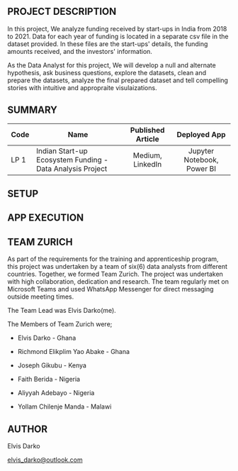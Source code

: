 ## PROJECT DESCRIPTION
In this project, We analyze funding received by start-ups in India from 2018 to 2021. Data for each year of funding is located in a separate csv file in the dataset provided. In these files are the start-ups' details, the funding amounts received, and the investors' information.

As the Data Analyst for this project, We will develop a null and alternate hypothesis,  ask business questions, explore the datasets, clean and prepare the datasets, analyze the final prepared dataset and tell compelling stories with intuitive and appropraite visulaizations.



## SUMMARY
| Code      | Name        | Published Article |  Deployed App |
|-----------|-------------|:-------------:|:------:|
| LP 1      | Indian Start-up Ecosystem Funding - Data Analysis Project | Medium, LinkedIn | Jupyter Notebook, Power BI |





## SETUP



## APP EXECUTION




## TEAM ZURICH
As part of the requirements for the training and apprenticeship program, this project was undertaken by a team of six(6) data analysts from different countries. Together, we formed Team Zurich. The project was undertaken with high collaboration, dedication and research.
The team regularly met on Microsoft Teams and used WhatsApp Messenger for direct messaging outside meeting times. 

The Team Lead was Elvis Darko(me).

The Members of Team Zurich were;

- Elvis Darko                     -   Ghana

- Richmond Elikplim Yao Abake     -   Ghana

- Joseph Gikubu                   -   Kenya

- Faith Berida                    -   Nigeria

- Aliyyah Adebayo                 -  Nigeria

- Yollam Chilenje Manda           -   Malawi



## AUTHOR
Elvis Darko

elvis_darko@outlook.com
